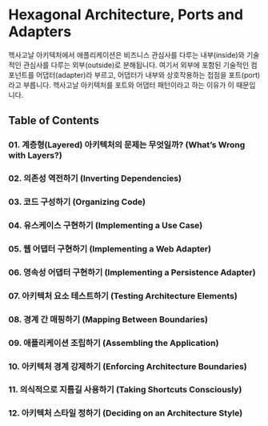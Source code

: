 # Hexagonal Architecture, Ports and Adapters

헥사고날 아키텍처에서 애플리케이션은 비즈니스 관심사를 다루는 내부(inside)와 기술적인 관심사를 다루는 외부(outside)로 분해됩니다. 여기서 외부에 포함된 기술적인 컴포넌트를 어댑터(adapter)라 부르고, 어댑터가 내부와 상호작용하는 접점을 포트(port)라고 부릅니다. 헥사고날 아키텍처를 포트와 어댑터 패턴이라고 하는 이유가 이 때문입니다.

## Table of Contents
### 01. 계층형(Layered) 아키텍처의 문제는 무엇일까? (What’s Wrong with Layers?)
### 02. 의존성 역전하기 (Inverting Dependencies)
### 03. 코드 구성하기 (Organizing Code)
### 04. 유스케이스 구현하기 (Implementing a Use Case)
### 05. 웹 어댑터 구현하기 (Implementing a Web Adapter)
### 06. 영속성 어댑터 구현하기 (Implementing a Persistence Adapter)
### 07. 아키텍처 요소 테스트하기 (Testing Architecture Elements)
### 08. 경계 간 매핑하기 (Mapping Between Boundaries)
### 09. 애플리케이션 조립하기 (Assembling the Application)
### 10. 아키텍처 경계 강제하기 (Enforcing Architecture Boundaries)
### 11. 의식적으로 지름길 사용하기 (Taking Shortcuts Consciously)
### 12. 아키텍처 스타일 정하기 (Deciding on an Architecture Style)